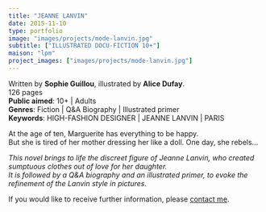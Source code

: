 ```yaml
---
title: "JEANNE LANVIN"
date: 2015-11-10
type: portfolio
image: "images/projects/mode-lanvin.jpg"
subtitle: ["ILLUSTRATED DOCU-FICTION 10+"]
maison: "lpm"
project_images: ["images/projects/mode-lanvin.jpg"]
---
```


Written by **Sophie Guillou**, illustrated by **Alice Dufay**.   
126 pages   
**Public aimed**: 10+ | Adults   
**Genres**: Fiction | Q&A Biography | Illustrated primer      
**Keywords**: HIGH-FASHION DESIGNER | JEANNE LANVIN | PARIS      


At the age of ten, Marguerite has everything to be happy.   
But she is tired of her mother dressing her like a doll. 
One day, she rebels...


*This novel brings to life the discreet figure of Jeanne Lanvin, who created sumptuous clothes out of love for her daughter.*   
*It is followed by a Q&A biography and an illustrated primer, to evoke the refinement of the Lanvin style in pictures.*





If you would like to receive further information, please [contact me](mailto:melanie.guillaumin.edition@gmail.com).

